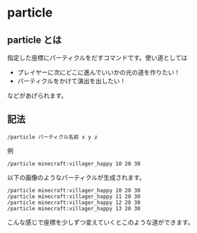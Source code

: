 # particle

## particle とは

指定した座標にパーティクルをだすコマンドです。使い道としては

- プレイヤーに次にどこに進んでいいかの光の道を作りたい！
- パーティクルをかけて演出を出したい！

などがあげられます。

## 記法

```
/particle パーティクル名前 x y z
```

例

```
/particle minecraft:villager_happy 10 20 30
```

以下の画像のようなパーティクルが生成されます。

```
/particle minecraft:villager_happy 10 20 30
/particle minecraft:villager_happy 11 20 30
/particle minecraft:villager_happy 12 20 30
/particle minecraft:villager_happy 13 20 30
```

こんな感じで座標を少しずつ変えていくとこのような道ができます。
